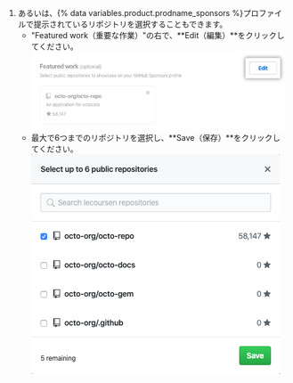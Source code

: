 1. あるいは、{% data variables.product.prodname_sponsors %}プロファイルで提示されているリポジトリを選択することもできます。
    - "Featured work（重要な作業）"の右で、**Edit（編集）**をクリックしてください。 ![重要な作業の編集ボタン](/assets/images/help/sponsors/featured-work-edit-button.png)
    - 最大で6つまでのリポジトリを選択し、**Save（保存）**をクリックしてください。 ![リポジトリの選択チェックボックス](/assets/images/help/sponsors/featured-work-select.png)
